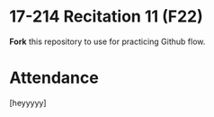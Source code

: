 # 17-214 Recitation 11 (F22)
**Fork** this repository to use for practicing Github flow.

# Attendance
[heyyyyy]